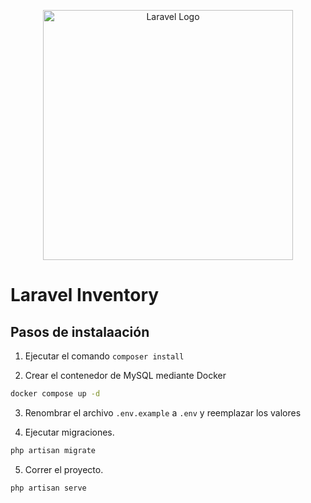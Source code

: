 <p align="center"><a href="https://laravel.com" target="_blank"><img src="https://raw.githubusercontent.com/laravel/art/master/logo-lockup/5%20SVG/2%20CMYK/1%20Full%20Color/laravel-logolockup-cmyk-red.svg" width="400" alt="Laravel Logo"></a></p>

# Laravel Inventory


## Pasos de instalaación

1. Ejecutar el comando ``composer install``

2. Crear el contenedor de MySQL mediante Docker

```bash
docker compose up -d
```

3. Renombrar el archivo ``.env.example`` a ``.env`` y reemplazar los valores

4. Ejecutar migraciones.

```bash
php artisan migrate
```

5. Correr el proyecto.
```bash
php artisan serve
```

